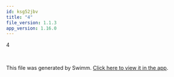 ```yaml
---
id: ksg52jbv
title: "4"
file_version: 1.1.3
app_version: 1.16.0
---
```


4

<br/>

This file was generated by Swimm. [Click here to view it in the app](https://swimm-web-app.web.app/repos/Z2l0aHViJTNBJTNBZWNvbW0lM0ElM0Ftb3NoaWtzd2ltbQ==/docs/ksg52jbv).
